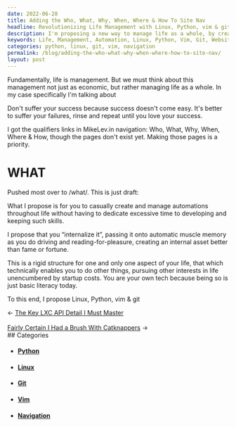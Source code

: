 ```yaml
---
date: 2022-06-28
title: Adding the Who, What, Why, When, Where & How To Site Nav
headline: Revolutionizing Life Management with Linux, Python, vim & git
description: I'm proposing a new way to manage life as a whole, by creating and automating tasks to be internalized and passed onto muscle memory. To help with this, I'm suggesting the use of Linux, Python, vim & git. I've added the Who, What, Why, When, Where & How to my website's navigation, and I'm now working on creating the pages to go along with it. Come find out more about my revolutionary idea and how it can help you manage life.
keywords: Life, Management, Automation, Linux, Python, Vim, Git, Website, Navigation, Revolutionary, Idea, Help
categories: python, linux, git, vim, navigation
permalink: /blog/adding-the-who-what-why-when-where-how-to-site-nav/
layout: post
---
```



Fundamentally, life is management. But we must think about this management not
just as economic, but rather managing life as a whole. In my case specifically
I'm talking about

Don't suffer your success because success doesn't come easy. It's better to
suffer your failures, rinse and repeat until you love your success.

I got the qualifiers links in MikeLev.in navigation: Who, What, Why, When,
Where & How, though the pages don't exist yet. Making those pages is a
priority.

# WHAT

Pushed most over to /what/. This is just draft:

What I propose is for you to casually create and manage automations throughout
life without having to dedicate excessive time to developing and keeping such
skills.

I propose that you “internalize it”, passing it onto automatic muscle memory as
you do driving and reading-for-pleasure, creating an internal asset better than
fame or fortune.

This is a rigid structure for one and only one aspect of your life, that which
technically enables you to do other things, pursuing other interests in life
unencumbered by startup costs. You are your own tech because being so is just
basic literacy today.

To this end, I propose Linux, Python, vim & git


<div class="arrow-links"><div class="post-nav-prev"><span class="arrow">&larr;&nbsp;</span><a href="/blog/the-key-lxc-api-detail-i-must-master/">The Key LXC API Detail I Must Master</a></div> &nbsp; <div class="post-nav-next"><a href="/blog/fairly-certain-i-had-a-brush-with-catknappers/">Fairly Certain I Had a Brush With Catknappers</a><span class="arrow">&nbsp;&rarr;</span></div></div>
## Categories

<ul>
<li><h4><a href='/python/'>Python</a></h4></li>
<li><h4><a href='/linux/'>Linux</a></h4></li>
<li><h4><a href='/git/'>Git</a></h4></li>
<li><h4><a href='/vim/'>Vim</a></h4></li>
<li><h4><a href='/navigation/'>Navigation</a></h4></li></ul>